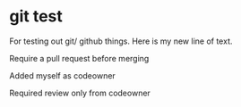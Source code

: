# git test
For testing out git/ github things.
Here is my new line of text.

Require a pull request before merging

Added myself as codeowner

Required review only from codeowner
